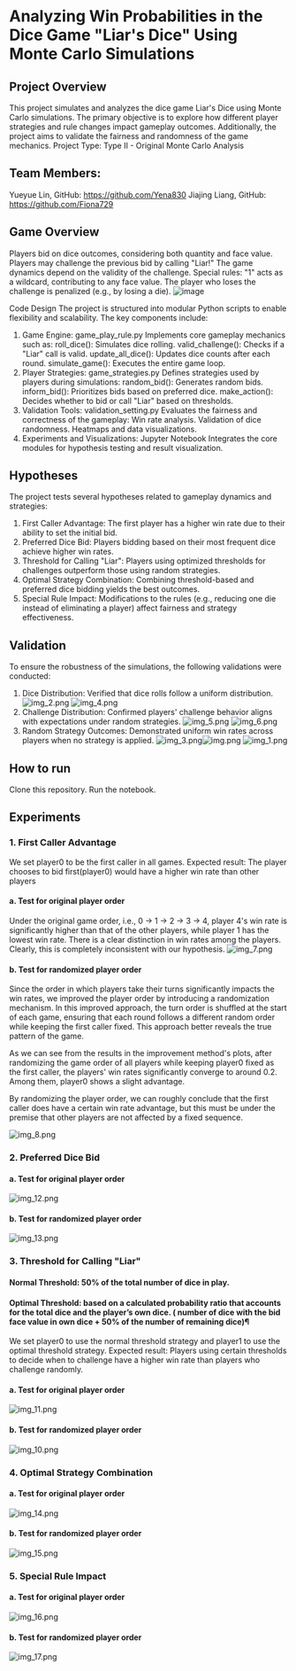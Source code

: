 # Analyzing Win Probabilities in the Dice Game "Liar's Dice" Using Monte Carlo Simulations
## Project Overview
This project simulates and analyzes the dice game Liar's Dice using Monte Carlo simulations. The primary objective is to explore how different player strategies and rule changes impact gameplay outcomes. Additionally, the project aims to validate the fairness and randomness of the game mechanics.
Project Type: Type II - Original Monte Carlo Analysis 

## Team Members:
Yueyue Lin, GitHub: https://github.com/Yena830
Jiajing Liang, GitHub: https://github.com/Fiona729



## Game Overview
Players bid on dice outcomes, considering both quantity and face value.
Players may challenge the previous bid by calling "Liar!" The game dynamics depend on the validity of the challenge.
Special rules:
"1" acts as a wildcard, contributing to any face value.
The player who loses the challenge is penalized (e.g., by losing a die).
![image](https://github.com/user-attachments/assets/33a0e221-4f8b-4819-907b-95f4aa4ac5a4)

Code Design
The project is structured into modular Python scripts to enable flexibility and scalability. The key components include:

1. Game Engine: game_play_rule.py
Implements core gameplay mechanics such as:
roll_dice(): Simulates dice rolling.
valid_challenge(): Checks if a "Liar" call is valid.
update_all_dice(): Updates dice counts after each round.
simulate_game(): Executes the entire game loop.
2. Player Strategies: game_strategies.py
Defines strategies used by players during simulations:
random_bid(): Generates random bids.
inform_bid(): Prioritizes bids based on preferred dice.
make_action(): Decides whether to bid or call "Liar" based on thresholds.
3. Validation Tools: validation_setting.py
Evaluates the fairness and correctness of the gameplay:
Win rate analysis.
Validation of dice randomness.
Heatmaps and data visualizations.
4. Experiments and Visualizations: Jupyter Notebook
Integrates the core modules for hypothesis testing and result visualization.


## Hypotheses
The project tests several hypotheses related to gameplay dynamics and strategies:

1. First Caller Advantage: The first player has a higher win rate due to their ability to set the initial bid.
2. Preferred Dice Bid: Players bidding based on their most frequent dice achieve higher win rates.
3. Threshold for Calling "Liar": Players using optimized thresholds for challenges outperform those using random strategies.
4. Optimal Strategy Combination: Combining threshold-based and preferred dice bidding yields the best outcomes.
5. Special Rule Impact: Modifications to the rules (e.g., reducing one die instead of eliminating a player) affect fairness and strategy effectiveness.


## Validation
To ensure the robustness of the simulations, the following validations were conducted:

1. Dice Distribution: Verified that dice rolls follow a uniform distribution.
![img_2.png](images/img_2.png)
![img_4.png](images/img_4.png)
2. Challenge Distribution: Confirmed players' challenge behavior aligns with expectations under random strategies.
![img_5.png](images/img_5.png)
![img_6.png](images/img_6.png)
3. Random Strategy Outcomes: Demonstrated uniform win rates across players when no strategy is applied.
![img_3.png](images/img_3.png)![img.png](images/img.png) ![img_1.png](images/img_1.png)
## How to run
Clone this repository.
Run the notebook.

## Experiments
### 1. First Caller Advantage
We set player0 to be the first caller in all games.
Expected result: The player chooses to bid first(player0) would have a higher win rate than other players
#### a. Test for original player order
Under the original game order, i.e., 0 -> 1 -> 2 -> 3 -> 4, player 4's win rate is significantly higher than that of the other players, while player 1 has the lowest win rate. There is a clear distinction in win rates among the players. 
Clearly, this is completely inconsistent with our hypothesis.
![img_7.png](images/img_7.png)
#### b. Test for randomized player order
Since the order in which players take their turns significantly impacts the win rates, we improved the player order by introducing a randomization mechanism. In this improved approach, the turn order is shuffled at the start of each game, ensuring that each round follows a different random order while keeping the first caller fixed. This approach better reveals the true pattern of the game.

As we can see from the results in the improvement method's plots, after randomizing the game order of all players while keeping player0 fixed as the first caller, the players' win rates significantly converge to around 0.2. Among them, player0 shows a slight advantage.

By randomizing the player order, we can roughly conclude that the first caller does have a certain win rate advantage, but this must be under the premise that other players are not affected by a fixed sequence.

![img_8.png](images/img_8.png)

### 2. Preferred Dice Bid
#### a. Test for original player order
![img_12.png](images/img_12.png)
#### b. Test for randomized player order
![img_13.png](images/img_13.png)

### 3. Threshold for Calling "Liar"
#### Normal Threshold: 50% of the total number of dice in play.
#### Optimal Threshold: based on a calculated probability ratio that accounts for the total dice and the player’s own dice. ( number of dice with the bid face value in own dice + 50% of the number of remaining dice)¶
We set player0 to use the normal threshold strategy and player1 to use the optimal threshold strategy.
Expected result: Players using certain thresholds to decide when to challenge have a higher win rate than players who challenge randomly.
#### a. Test for original player order
![img_11.png](images/img_11.png)
#### b. Test for randomized player order
![img_10.png](images/img_10.png)
### 4. Optimal Strategy Combination
#### a. Test for original player order
![img_14.png](images/img_14.png)
#### b. Test for randomized player order
![img_15.png](images/img_15.png)
### 5. Special Rule Impact
#### a. Test for original player order
![img_16.png](images/img_16.png)
#### b. Test for randomized player order
![img_17.png](images/img_17.png)

